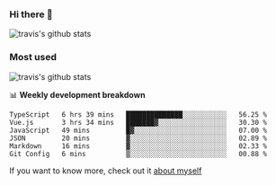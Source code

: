 ### Hi there 👋

<!--
**HondryTravis/HondryTravis** is a ✨ _special_ ✨ repository because its `README.md` (this file) appears on your GitHub profile.

Here are some ideas to get you started:

- 🔭 I’m currently working on ...
- 🌱 I’m currently learning ...
- 👯 I’m looking to collaborate on ...
- 🤔 I’m looking for help with ...
- 💬 Ask me about ...
- 📫 How to reach me: ...
- 😄 Pronouns: ...
- ⚡ Fun fact: ...
-->

![travis's github stats](https://github-readme-stats.vercel.app/api?username=HondryTravis&hide=stars)
### Most used
![travis's github stats](https://github-readme-stats.anuraghazra1.vercel.app/api/top-langs/?username=HondryTravis&layout=compact&hide_title=true)

📊 **Weekly development breakdown**

<!--START_SECTION:waka-->

```text
TypeScript   6 hrs 39 mins   ██████████████░░░░░░░░░░░   56.25 %
Vue.js       3 hrs 34 mins   ███████▓░░░░░░░░░░░░░░░░░   30.30 %
JavaScript   49 mins         █▓░░░░░░░░░░░░░░░░░░░░░░░   07.00 %
JSON         20 mins         ▓░░░░░░░░░░░░░░░░░░░░░░░░   02.89 %
Markdown     16 mins         ▓░░░░░░░░░░░░░░░░░░░░░░░░   02.33 %
Git Config   6 mins          ▒░░░░░░░░░░░░░░░░░░░░░░░░   00.88 %
```

<!--END_SECTION:waka-->

If you want to know more, check out it [about myself](https://hondrytravis.github.io/)

